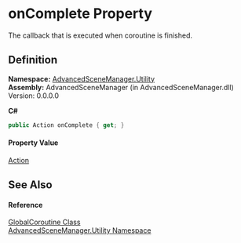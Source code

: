 # onComplete Property


The callback that is executed when coroutine is finished.



## Definition
**Namespace:** <a href="N_AdvancedSceneManager_Utility.md">AdvancedSceneManager.Utility</a>  
**Assembly:** AdvancedSceneManager (in AdvancedSceneManager.dll) Version: 0.0.0.0

**C#**
``` C#
public Action onComplete { get; }
```



#### Property Value
<a href="https://learn.microsoft.com/dotnet/api/system.action" target="_blank" rel="noopener noreferrer">Action</a>

## See Also


#### Reference
<a href="T_AdvancedSceneManager_Utility_GlobalCoroutine.md">GlobalCoroutine Class</a>  
<a href="N_AdvancedSceneManager_Utility.md">AdvancedSceneManager.Utility Namespace</a>  
